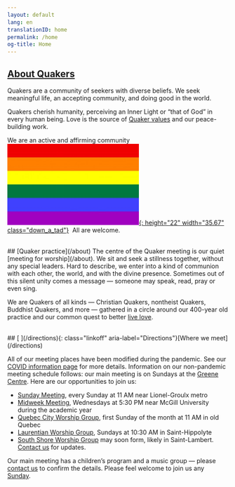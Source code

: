 ```yaml
---
layout: default
lang: en
translationID: home
permalink: /home
og-title: Home
---
```

## [About Quakers](/intro)

Quakers are a community of seekers with diverse beliefs. We seek meaningful life, an accepting community, and doing good in the world. 

Quakers cherish humanity, perceiving an Inner Light or “that of God” in every human being. Love is the source of [Quaker values](/testimonies) and our peace-building work.

We are an active and affirming community &nbsp;[![Rainbow flag](/assets/images/Rainbow-Flag.jpg){: height="22" width="35.67" class="down_a_tad"}](/intro) &nbsp;All are welcome.

<br>
## [Quaker practice](/about)
The centre of the Quaker meeting is our quiet [meeting for worship](/about). We sit and seek a stillness together, without any special leaders. Hard to describe, we enter into a kind of communion with each other, the world, and with the divine presence. Sometimes out of this silent unity comes a message — someone may speak, read, pray or even sing.

We are Quakers of all kinds — Christian Quakers, nontheist Quakers, Buddhist Quakers, and more — gathered in a circle around our 400-year old practice and our common quest to better [live love](/intro).

<br>
## [<i class="fas fa-map-marker-alt fa-fw color-1-dark-text"></i> ](/directions){: class="linkoff" aria-label="Directions"}[Where we meet](/directions)

All of our meeting places have been modified during the pandemic. See our [COVID information page](/covid-19) for more details. Information on our non-pandemic meeting schedule follows: our main meeting is on Sundays at the [Greene Centre](/directions). Here are our opportunities to join us: 
* [Sunday Meeting](/directions), every Sunday at 11 AM near Lionel-Groulx metro
* [Midweek Meeting](/midweek), Wednesdays at 5:30 PM near McGill University during the academic year
* [Quebec City Worship Group](/quebec), first Sunday of the month at 11 AM in old Quebec
* [Laurentian Worship Group](/laurentians), Sundays at 10:30 AM in Saint-Hippolyte
* [South Shore Worship Group](/south_shore) may soon form, likely in Saint-Lambert. [Contact us](/contact) for updates.

Our main meeting has a children’s program and a music group — please [contact us](/contact) to confirm the details. Please feel welcome to join us any [Sunday](/directions).
